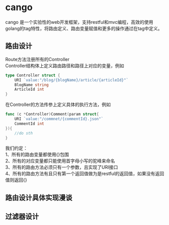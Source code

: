 # cango
cango 是一个实验性的web开发框架，支持restful和mvc编程，高效的使用golang的tag特性，将路由定义、路由变量赋值和更多的操作通过在tag中定义。


## 路由设计
Route方法注册所有的Controller  
Controller结构体上定义路由路径和路径上对应的变量，例如  
```go 
type Controller struct {    
    URI `value:"/blog/{blogName}/article/{articleId}"`  
    BlogName string  
    ArticleId int  
}
```
在Controller的方法传参上定义具体的执行方法，例如
```go 
func (c *Controller)Comment(param struct{
    URI `value:"/commnet/{commentId}.json"`
    CommentId int
}){
    //do sth
}
```
我们约定：  
1、所有的路由变量都使用{}包围  
2、所有的对应变量都只能使用首字母小写的驼峰来命名  
3、所有的路由方法必须只有一个参数，且实现了URI接口  
4、所有的路由方法有且只有第一个返回值做为是restful的返回值，如果没有返回值则返回{}

## 路由设计具体实现漫谈  

## 过滤器设计
